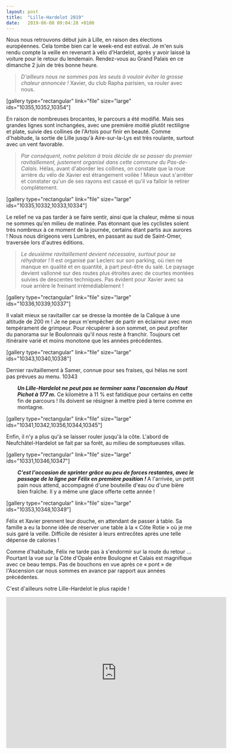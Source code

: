 ```yaml
---
layout: post
title:  "Lille-Hardelot 2019"
date:   2019-06-08 09:04:28 +0100
---
```

Nous nous retrouvons début juin à Lille, en raison des élections européennes.
Cela tombe bien car le week-end est estival.
Je m'en suis rendu compte la veille en revenant à vélo d'Hardelot, après y avoir laissé la voiture pour le retour du lendemain.
Rendez-vous au Grand Palais en ce dimanche 2 juin de très bonne heure.
> <i>D'ailleurs nous ne sommes pas les seuls à vouloir éviter la grosse chaleur annoncée !</i></strong>
Xavier, du club Rapha parisien, va rouler avec nous.

[gallery type="rectangular" link="file" size="large" ids="10355,10352,10354"]

En raison de nombreuses brocantes, le parcours a été modifié.
Mais ses grandes lignes sont inchangées, avec une première moitié plutôt rectiligne et plate, suivie des collines de l'Artois pour finir en beauté.
Comme d'habitude, la sortie de Lille jusqu'à Aire-sur-la-Lys est très roulante, surtout avec un vent favorable.
> <i>Par conséquent, notre peloton à trois décide de se passer du premier ravitaillement, justement organisé dans cette commune du Pas-de-Calais.</i></strong>
Hélas, avant d'aborder les collines, on constate que la roue arrière du vélo de Xavier est étrangement voilée !
Mieux vaut s'arrêter et constater qu'un de ses rayons est cassé et qu'il va falloir le retirer complètement.

[gallery type="rectangular" link="file" size="large" ids="10335,10332,10333,10334"]

Le relief ne va pas tarder à se faire sentir, ainsi que la chaleur, même si nous ne sommes qu'en milieu de matinée.
Pas étonnant que les cyclistes soient très nombreux à ce moment de la journée, certains étant partis aux aurores !
Nous nous dirigeons vers Lumbres, en passant au sud de Saint-Omer, traversée lors d'autres éditions.
> <i>Le deuxième ravitaillement devient nécessaire, surtout pour se réhydrater !</i></strong>
Il est organisé par Leclerc sur son parking, où rien ne manque en qualité et en quantité, à part peut-être du salé.
Le paysage devient vallonné sur des routes plus étroites avec de courtes montées suivies de descentes techniques.
Pas évident pour Xavier avec sa roue arrière le freinant irrémédiablement !

[gallery type="rectangular" link="file" size="large" ids="10336,10339,10337"]

Il valait mieux se ravitailler car se dresse la montée de la Calique à une altitude de 200 m !
Je ne peux m'empêcher de partir en éclaireur avec mon tempérament de grimpeur.
Pour récupérer à son sommet, on peut profiter du panorama sur le Boulonnais qu'il nous reste à franchir.
Toujours cet itinéraire varié et moins monotone que les années précédentes.

[gallery type="rectangular" link="file" size="large" ids="10343,10340,10338"]

Dernier ravitaillement à Samer, connue pour ses fraises, qui hélas ne sont pas prévues au menu.
10343
<p style="padding-left: 30px;"><b><i>Un Lille-Hardelot ne peut pas se terminer sans l'ascension du Haut Pichot à 177 m.</i></b>
Ce kilomètre à 11 % est fatidique pour certains en cette fin de parcours !
Ils doivent se résigner à mettre pied à terre comme en montagne.

[gallery type="rectangular" link="file" size="large" ids="10341,10342,10356,10344,10345"]

Enfin, il n'y a plus qu'à se laisser rouler jusqu'à la côte.
L'abord de Neufchâtel-Hardelot se fait par sa forêt, au milieu de somptueuses villas.

[gallery type="rectangular" link="file" size="large" ids="10331,10346,10347"]
<p style="padding-left: 30px;"><b><i>C'est l'occasion de sprinter grâce au peu de forces restantes, avec le passage de la ligne par Félix en première position ! </i></b>
A l'arrivée, un petit pain nous attend, accompagné d'une bouteille d'eau ou d'une bière bien fraîche.
Il y a même une glace offerte cette année !

[gallery type="rectangular" link="file" size="large" ids="10353,10348,10349"]

Félix et Xavier prennent leur douche, en attendant de passer à table.
Sa famille a eu la bonne idée de réserver une table à la « Côte Rotie » où je me suis garé la veille.
Difficile de résister à leurs entrecôtes après une telle dépense de calories !

Comme d'habitude, Félix ne tarde pas à s'endormir sur la route du retour ...
Pourtant la vue sur la Côte d'Opale entre Boulogne et Calais est magnifique avec ce beau temps.
Pas de bouchons en vue après ce « pont » de l'Ascension car nous sommes en avance par rapport aux années précédentes.

C'est d'ailleurs notre Lille-Hardelot le plus rapide !

<center><iframe src="https://www.strava.com/activities/2416913041/embed/5191d05d61f5a6b668c0a0f561e9f020f2538b62" width="590" height="405" frameborder="0" scrolling="no"></iframe></center>